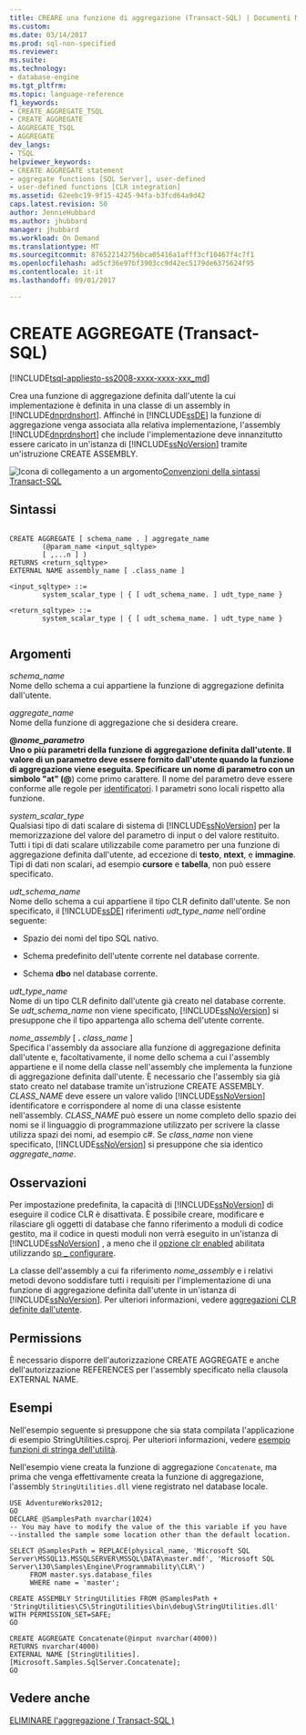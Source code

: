 ```yaml
---
title: CREARE una funzione di aggregazione (Transact-SQL) | Documenti Microsoft
ms.custom: 
ms.date: 03/14/2017
ms.prod: sql-non-specified
ms.reviewer: 
ms.suite: 
ms.technology:
- database-engine
ms.tgt_pltfrm: 
ms.topic: language-reference
f1_keywords:
- CREATE_AGGREGATE_TSQL
- CREATE AGGREGATE
- AGGREGATE_TSQL
- AGGREGATE
dev_langs:
- TSQL
helpviewer_keywords:
- CREATE AGGREGATE statement
- aggregate functions [SQL Server], user-defined
- user-defined functions [CLR integration]
ms.assetid: 62eebc19-9f15-4245-94fa-b3fcd64a9d42
caps.latest.revision: 50
author: JennieHubbard
ms.author: jhubbard
manager: jhubbard
ms.workload: On Demand
ms.translationtype: MT
ms.sourcegitcommit: 876522142756bca05416a1afff3cf10467f4c7f1
ms.openlocfilehash: ad5cf36e97bf3903cc9d42ec5179de6375624f95
ms.contentlocale: it-it
ms.lasthandoff: 09/01/2017

---
```

# <a name="create-aggregate-transact-sql"></a>CREATE AGGREGATE (Transact-SQL)
[!INCLUDE[tsql-appliesto-ss2008-xxxx-xxxx-xxx_md](../../includes/tsql-appliesto-ss2008-xxxx-xxxx-xxx-md.md)]

  Crea una funzione di aggregazione definita dall'utente la cui implementazione è definita in una classe di un assembly in [!INCLUDE[dnprdnshort](../../includes/dnprdnshort-md.md)]. Affinché in [!INCLUDE[ssDE](../../includes/ssde-md.md)] la funzione di aggregazione venga associata alla relativa implementazione, l'assembly [!INCLUDE[dnprdnshort](../../includes/dnprdnshort-md.md)] che include l'implementazione deve innanzitutto essere caricato in un'istanza di [!INCLUDE[ssNoVersion](../../includes/ssnoversion-md.md)] tramite un'istruzione CREATE ASSEMBLY.  
  
 ![Icona di collegamento a un argomento](../../database-engine/configure-windows/media/topic-link.gif "Icona di collegamento a un argomento")[Convenzioni della sintassi Transact-SQL](../../t-sql/language-elements/transact-sql-syntax-conventions-transact-sql.md)  
  
## <a name="syntax"></a>Sintassi  
  
```  
  
CREATE AGGREGATE [ schema_name . ] aggregate_name  
        (@param_name <input_sqltype>   
        [ ,...n ] )  
RETURNS <return_sqltype>  
EXTERNAL NAME assembly_name [ .class_name ]  
  
<input_sqltype> ::=  
        system_scalar_type | { [ udt_schema_name. ] udt_type_name }  
  
<return_sqltype> ::=  
        system_scalar_type | { [ udt_schema_name. ] udt_type_name }  
  
```  
  
## <a name="arguments"></a>Argomenti  
 *schema_name*  
 Nome dello schema a cui appartiene la funzione di aggregazione definita dall'utente.  
  
 *aggregate_name*  
 Nome della funzione di aggregazione che si desidera creare.  
  
 **@***nome_parametro*  
 Uno o più parametri della funzione di aggregazione definita dall'utente. Il valore di un parametro deve essere fornito dall'utente quando la funzione di aggregazione viene eseguita. Specificare un nome di parametro con un simbolo "at" (**@**) come primo carattere. Il nome del parametro deve essere conforme alle regole per [identificatori](../../relational-databases/databases/database-identifiers.md). I parametri sono locali rispetto alla funzione.  
  
 *system_scalar_type*  
 Qualsiasi tipo di dati scalare di sistema di [!INCLUDE[ssNoVersion](../../includes/ssnoversion-md.md)] per la memorizzazione del valore del parametro di input o del valore restituito. Tutti i tipi di dati scalare utilizzabile come parametro per una funzione di aggregazione definita dall'utente, ad eccezione di **testo**, **ntext**, e **immagine**. Tipi di dati non scalari, ad esempio **cursore** e **tabella**, non può essere specificato.  
  
 *udt_schema_name*  
 Nome dello schema a cui appartiene il tipo CLR definito dall'utente. Se non specificato, il [!INCLUDE[ssDE](../../includes/ssde-md.md)] riferimenti *udt_type_name* nell'ordine seguente:  
  
-   Spazio dei nomi del tipo SQL nativo.  
  
-   Schema predefinito dell'utente corrente nel database corrente.  
  
-   Schema **dbo** nel database corrente.  
  
 *udt_type_name*  
 Nome di un tipo CLR definito dall'utente già creato nel database corrente. Se *udt_schema_name* non viene specificato, [!INCLUDE[ssNoVersion](../../includes/ssnoversion-md.md)] si presuppone che il tipo appartenga allo schema dell'utente corrente.  
  
 *nome_assembly* [ **.** *class_name* ]  
 Specifica l'assembly da associare alla funzione di aggregazione definita dall'utente e, facoltativamente, il nome dello schema a cui l'assembly appartiene e il nome della classe nell'assembly che implementa la funzione di aggregazione definita dall'utente. È necessario che l'assembly sia già stato creato nel database tramite un'istruzione CREATE ASSEMBLY. *CLASS_NAME* deve essere un valore valido [!INCLUDE[ssNoVersion](../../includes/ssnoversion-md.md)] identificatore e corrispondere al nome di una classe esistente nell'assembly. *CLASS_NAME* può essere un nome completo dello spazio dei nomi se il linguaggio di programmazione utilizzato per scrivere la classe utilizza spazi dei nomi, ad esempio c#. Se *class_name* non viene specificato, [!INCLUDE[ssNoVersion](../../includes/ssnoversion-md.md)] si presuppone che sia identico *aggregate_name*.  
  
## <a name="remarks"></a>Osservazioni  
 Per impostazione predefinita, la capacità di [!INCLUDE[ssNoVersion](../../includes/ssnoversion-md.md)] di eseguire il codice CLR è disattivata. È possibile creare, modificare e rilasciare gli oggetti di database che fanno riferimento a moduli di codice gestito, ma il codice in questi moduli non verrà eseguito in un'istanza di [!INCLUDE[ssNoVersion](../../includes/ssnoversion-md.md)] , a meno che il [opzione clr enabled](../../database-engine/configure-windows/clr-enabled-server-configuration-option.md) abilitata utilizzando [sp _ configurare](../../relational-databases/system-stored-procedures/sp-configure-transact-sql.md).  
  
 La classe dell'assembly a cui fa riferimento *nome_assembly* e i relativi metodi devono soddisfare tutti i requisiti per l'implementazione di una funzione di aggregazione definita dall'utente in un'istanza di [!INCLUDE[ssNoVersion](../../includes/ssnoversion-md.md)]. Per ulteriori informazioni, vedere [aggregazioni CLR definite dall'utente](../../relational-databases/clr-integration-database-objects-user-defined-functions/clr-user-defined-aggregates.md).  
  
## <a name="permissions"></a>Permissions  
 È necessario disporre dell'autorizzazione CREATE AGGREGATE e anche dell'autorizzazione REFERENCES per l'assembly specificato nella clausola EXTERNAL NAME.  
  
## <a name="examples"></a>Esempi  
 Nell'esempio seguente si presuppone che sia stata compilata l'applicazione di esempio StringUtilities.csproj. Per ulteriori informazioni, vedere [esempio funzioni di stringa dell'utilità](http://msdn.microsoft.com/library/9623013f-15f1-4614-8dac-1155e57c880c).  
  
 Nell'esempio viene creata la funzione di aggregazione `Concatenate`, ma prima che venga effettivamente creata la funzione di aggregazione, l'assembly `StringUtilities.dll` viene registrato nel database locale.  
  
```  
USE AdventureWorks2012;  
GO  
DECLARE @SamplesPath nvarchar(1024)  
-- You may have to modify the value of the this variable if you have  
--installed the sample some location other than the default location.  
  
SELECT @SamplesPath = REPLACE(physical_name, 'Microsoft SQL Server\MSSQL13.MSSQLSERVER\MSSQL\DATA\master.mdf', 'Microsoft SQL Server\130\Samples\Engine\Programmability\CLR\')   
     FROM master.sys.database_files   
     WHERE name = 'master';  
  
CREATE ASSEMBLY StringUtilities FROM @SamplesPath + 'StringUtilities\CS\StringUtilities\bin\debug\StringUtilities.dll'  
WITH PERMISSION_SET=SAFE;  
GO  
  
CREATE AGGREGATE Concatenate(@input nvarchar(4000))  
RETURNS nvarchar(4000)  
EXTERNAL NAME [StringUtilities].[Microsoft.Samples.SqlServer.Concatenate];  
GO  
```  
  
## <a name="see-also"></a>Vedere anche  
 [ELIMINARE l'aggregazione &#40; Transact-SQL &#41;](../../t-sql/statements/drop-aggregate-transact-sql.md)  
  
  

